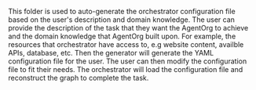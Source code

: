 This folder is used to auto-generate the orchestrator configuration file based on the user's description and domain knowledge. The user can provide the description of the task that they want the AgentOrg to achieve and the domain knowledge that AgentOrg built upon. For example, the resources that orchestrator have access to, e.g website content, availble APIs, database, etc. Then the generator will generate the YAML configuration file for the user. The user can then modify the configuration file to fit their needs. The orchestrator will load the configuration file and reconstruct the graph to complete the task.